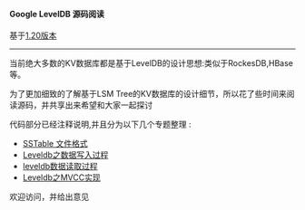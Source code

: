#### Google LevelDB 源码阅读

基于[1.20版本](https://github.com/google/leveldb/tree/v1.20)

---
当前绝大多数的KV数据库都是基于LevelDB的设计思想:类似于RockesDB,HBase等。

为了更加细致的了解基于LSM Tree的KV数据库的设计细节，所以花了些时间来阅读源码，并共享出来希望和大家一起探讨

代码部分已经注释说明,并且分为以下几个专题整理 : 

- [SSTable 文件格式](https://aiden-dong.github.io/2022/03/11/Leveldb%E4%B9%8BSSTable%E6%95%B0%E6%8D%AE%E6%A0%BC%E5%BC%8F/)
- [Leveldb之数据写入过程](https://aiden-dong.github.io/2022/05/09/Leveldb%E4%B9%8B%E6%95%B0%E6%8D%AE%E5%86%99%E5%85%A5%E8%BF%87%E7%A8%8B/)
- [leveldb数据读取过程](https://aiden-dong.github.io/2022/05/11/leveldb%E6%95%B0%E6%8D%AE%E8%AF%BB%E5%8F%96%E7%AF%87/)
- [Leveldb之MVCC实现](https://aiden-dong.github.io/2022/05/19/Leveldb%E4%B9%8BMVCC%E5%AE%9E%E7%8E%B0/)

欢迎访问，并给出意见
